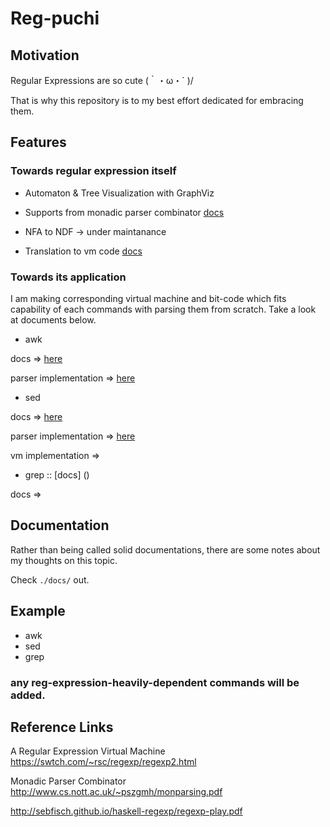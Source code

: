 # Reg-puchi

## Motivation

Regular Expressions are so cute  (｀・ω・´ )/

That is why this repository is to my best effort dedicated for embracing them.

## Features

### Towards regular expression itself

* Automaton & Tree Visualization with GraphViz

* Supports from monadic parser combinator [docs](https://github.com/Hiroshi123/reg-puchi/blob/master/docs/regvspsc.md)

* NFA to NDF -> under maintanance

* Translation to vm code [docs](https://github.com/Hiroshi123/reg-puchi/blob/master/docs/regvm.md)

### Towards its application

I am making corresponding virtual machine and bit-code which fits capability of each commands with parsing them
from scratch. Take a look at documents below.

* awk

docs => [here]()

parser implementation => [here](https://github.com/Hiroshi123/reg-puchi/blob/master/src/Parser_/Awk_)

* sed

docs => [here](https://github.com/Hiroshi123/reg-puchi/blob/master/docs/sedvm.md)

parser implementation => [here](https://github.com/Hiroshi123/reg-puchi/blob/master/src/Parser_/Sed_/Base.hs)

vm implementation =>

* grep :: [docs] ()

docs =>



## Documentation

Rather than being called solid documentations,
there are some notes about my thoughts on this topic.

Check `./docs/` out.

## Example

* awk
* sed
* grep

### any reg-expression-heavily-dependent commands will be added.

## Reference Links

A Regular Expression Virtual Machine
https://swtch.com/~rsc/regexp/regexp2.html

Monadic Parser Combinator
http://www.cs.nott.ac.uk/~pszgmh/monparsing.pdf


http://sebfisch.github.io/haskell-regexp/regexp-play.pdf
